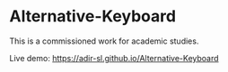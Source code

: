 # Alternative-Keyboard
This is a commissioned work for academic studies.

Live demo:
https://adir-sl.github.io/Alternative-Keyboard